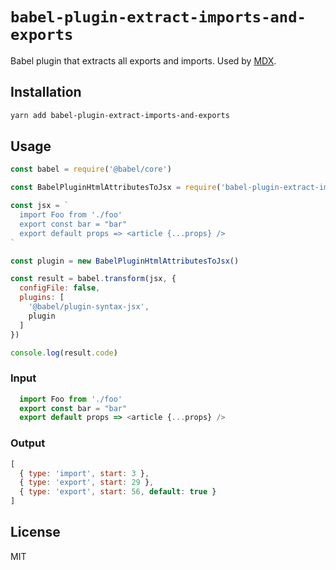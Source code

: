 # `babel-plugin-extract-imports-and-exports`

Babel plugin that extracts all exports and imports.
Used by [MDX](https://mdxjs.com).

## Installation

```sh
yarn add babel-plugin-extract-imports-and-exports
```

## Usage

```js
const babel = require('@babel/core')

const BabelPluginHtmlAttributesToJsx = require('babel-plugin-extract-imports-and-exports')

const jsx = `
  import Foo from './foo'
  export const bar = "bar"
  export default props => <article {...props} />
`

const plugin = new BabelPluginHtmlAttributesToJsx()

const result = babel.transform(jsx, {
  configFile: false,
  plugins: [
    '@babel/plugin-syntax-jsx',
    plugin
  ]
})

console.log(result.code)
```

### Input

```js
  import Foo from './foo'
  export const bar = "bar"
  export default props => <article {...props} />
```

### Output

```js
[
  { type: 'import', start: 3 },
  { type: 'export', start: 29 },
  { type: 'export', start: 56, default: true }
]
```

## License

MIT
